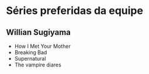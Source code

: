 # Séries preferidas da equipe

## Willian Sugiyama

* How I Met Your Mother
* Breaking Bad
* Supernatural
* The vampire diares
